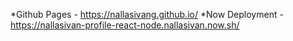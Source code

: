 *Github Pages   - https://nallasivang.github.io/
*Now Deployment - https://nallasivan-profile-react-node.nallasivan.now.sh/
